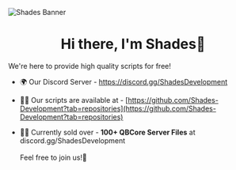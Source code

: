 ![Shades Banner](https://github.com/Shades-Development/Shades/assets/88840862/b41ae448-945e-498c-ab5c-907982ce12c4)

<h1 align="center">Hi there, I'm Shades👋</h1>

We're here to provide high quality scripts for free!

- 🌍 Our Discord Server - https://discord.gg/ShadesDevelopment

- 👨‍💻 Our scripts are available at - [https://github.com/Shades-Development?tab=repositories](https://github.com/Shades-Development?tab=repositories)

- 👨‍💼 Currently sold over - **100+ QBCore Server Files** at discord.gg/ShadesDevelopment <br>
<br> Feel free to join us​!🚀​
